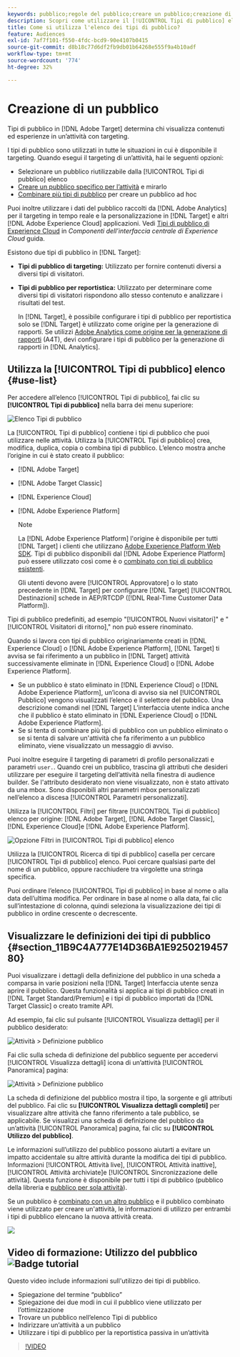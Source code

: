 ```yaml
---
keywords: pubblico;regole del pubblico;creare un pubblico;creazione di pubblico;pubblico di destinazione;rapporti sul pubblico;report sul pubblico;segmento;parametri di profilo personalizzati;definizione del pubblico;elenco di tipi di pubblico;audience
description: Scopri come utilizzare il [!UICONTROL Tipi di pubblico] elenco in [!DNL Adobe Target].
title: Come si utilizza l'elenco dei tipi di pubblico?
feature: Audiences
exl-id: 7af7f101-f550-4fdc-bcd9-90e4107b0415
source-git-commit: d8b18c77d6df2fb9db01b64268e555f9a4b10adf
workflow-type: tm+mt
source-wordcount: '774'
ht-degree: 32%

---
```


# Creazione di un pubblico

Tipi di pubblico in [!DNL Adobe Target] determina chi visualizza contenuti ed esperienze in un’attività con targeting.

I tipi di pubblico sono utilizzati in tutte le situazioni in cui è disponibile il targeting. Quando esegui il targeting di un’attività, hai le seguenti opzioni:

* Selezionare un pubblico riutilizzabile dalla [!UICONTROL Tipi di pubblico] elenco
* [Creare un pubblico specifico per l’attività](/help/c-target/creating-activity-only-audience.md) e mirarlo
* [Combinare più tipi di pubblico](/help/c-target/combining-multiple-audiences.md#concept_A7386F1EA4394BD2AB72399C225981E5) per creare un pubblico ad hoc

Puoi inoltre utilizzare i dati del pubblico raccolti da [!DNL Adobe Analytics] per il targeting in tempo reale e la personalizzazione in [!DNL Target] e altri [!DNL Adobe Experience Cloud] applicazioni. Vedi [Tipi di pubblico di Experience Cloud](https://experienceleague.adobe.com/docs/core-services/interface/audiences/audience-library.html?lang=it) in *Componenti dell’interfaccia centrale di Experience Cloud* guida.

Esistono due tipi di pubblico in [!DNL Target]:

* **Tipi di pubblico di targeting:** Utilizzato per fornire contenuti diversi a diversi tipi di visitatori.
* **Tipi di pubblico per reportistica:** Utilizzato per determinare come diversi tipi di visitatori rispondono allo stesso contenuto e analizzare i risultati del test.

   In [!DNL Target], è possibile configurare i tipi di pubblico per reportistica solo se [!DNL Target] è utilizzato come origine per la generazione di rapporti. Se utilizzi [ Adobe Analytics come origine per la generazione di rapporti](/help/c-integrating-target-with-mac/a4t/a4t.md) (A4T), devi configurare i tipi di pubblico per la generazione di rapporti in [!DNL Analytics].

## Utilizza la [!UICONTROL Tipi di pubblico] elenco {#use-list}

Per accedere all’elenco [!UICONTROL Tipi di pubblico], fai clic su **[!UICONTROL Tipi di pubblico]** nella barra dei menu superiore:

![Elenco Tipi di pubblico](assets/audiences_list.png)

La [!UICONTROL Tipi di pubblico] contiene i tipi di pubblico che puoi utilizzare nelle attività. Utilizza la [!UICONTROL Tipi di pubblico] crea, modifica, duplica, copia o combina tipi di pubblico. L’elenco mostra anche l’origine in cui è stato creato il pubblico:

* [!DNL Adobe Target]
* [!DNL Adobe Target Classic]
* [!DNL Experience Cloud]
* [!DNL Adobe Experience Platform]

   >[!NOTE]
   >
   >La [!DNL Adobe Experience Platform] l&#39;origine è disponibile per tutti [!DNL Target] i clienti che utilizzano [Adobe Experience Platform Web SDK](/help/c-implementing-target/c-implementing-target-for-client-side-web/aep-web-sdk.md). Tipi di pubblico disponibili dal [!DNL Adobe Experience Platform] può essere utilizzato così come è o [combinato con tipi di pubblico esistenti](/help/c-target/combining-multiple-audiences.md).
   >
   >Gli utenti devono avere [!UICONTROL Approvatore] o lo stato precedente in [!DNL Target] per configurare [!DNL Target] [!UICONTROL Destinazioni] schede in AEP/RTCDP ([!DNL Real-Time Customer Data Platform]).

Tipi di pubblico predefiniti, ad esempio &quot;[!UICONTROL Nuovi visitatori]&quot; e &quot;[!UICONTROL Visitatori di ritorno],&quot; non può essere rinominato.

Quando si lavora con tipi di pubblico originariamente creati in [!DNL Experience Cloud] o [!DNL Adobe Experience Platform], [!DNL Target] ti avvisa se fai riferimento a un pubblico in [!DNL Target] attività successivamente eliminate in [!DNL Experience Cloud] o [!DNL Adobe Experience Platform].

* Se un pubblico è stato eliminato in [!DNL Experience Cloud] o [!DNL Adobe Experience Platform], un’icona di avviso sia nel [!UICONTROL Pubblico] vengono visualizzati l’elenco e il selettore del pubblico. Una descrizione comandi nel [!DNL Target] L’interfaccia utente indica anche che il pubblico è stato eliminato in [!DNL Experience Cloud] o [!DNL Adobe Experience Platform].
* Se si tenta di combinare più tipi di pubblico con un pubblico eliminato o se si tenta di salvare un&#39;attività che fa riferimento a un pubblico eliminato, viene visualizzato un messaggio di avviso.

Puoi inoltre eseguire il targeting di parametri di profilo personalizzati e parametri `user.`. Quando crei un pubblico, trascina gli attributi che desideri utilizzare per eseguire il targeting dell’attività nella finestra di audience builder. Se l&#39;attributo desiderato non viene visualizzato, non è stato attivato da una mbox. Sono disponibili altri parametri mbox personalizzati nellʼelenco a discesa [!UICONTROL Parametri personalizzati].

Utilizza la [!UICONTROL Filtri] per filtrare [!UICONTROL Tipi di pubblico] elenco per origine: [!DNL Adobe Target], [!DNL Adobe Target Classic], [!DNL Experience Cloud]e [!DNL Adobe Experience Platform].

![Opzione Filtri in [!UICONTROL Tipi di pubblico] elenco](assets/filters.png)

Utilizza la [!UICONTROL Ricerca di tipi di pubblico] casella per cercare [!UICONTROL Tipi di pubblico] elenco. Puoi cercare qualsiasi parte del nome di un pubblico, oppure racchiudere tra virgolette una stringa specifica.

Puoi ordinare lʼelenco [!UICONTROL Tipi di pubblico] in base al nome o alla data dellʼultima modifica. Per ordinare in base al nome o alla data, fai clic sull’intestazione di colonna, quindi seleziona la visualizzazione dei tipi di pubblico in ordine crescente o decrescente.

## Visualizzare le definizioni dei tipi di pubblico {#section_11B9C4A777E14D36BA1E925021945780}

Puoi visualizzare i dettagli della definizione del pubblico in una scheda a comparsa in varie posizioni nella [!DNL Target] Interfaccia utente senza aprire il pubblico. Questa funzionalità si applica ai tipi di pubblico creati in [!DNL Target Standard/Premium] e i tipi di pubblico importati da [!DNL Target Classic] o creato tramite API.

Ad esempio, fai clic sul pulsante [!UICONTROL Visualizza dettagli] per il pubblico desiderato:

![Attività > Definizione pubblico](assets/audience_definition_list.png)

Fai clic sulla scheda di definizione del pubblico seguente per accedervi [!UICONTROL Visualizza dettagli] icona di un’attività [!UICONTROL Panoramica] pagina:

![Attività > Definizione pubblico](assets/view-details-activity-overview.png)

La scheda di definizione del pubblico mostra il tipo, la sorgente e gli attributi del pubblico. Fai clic su **[!UICONTROL Visualizza dettagli completi]** per visualizzare altre attività che fanno riferimento a tale pubblico, se applicabile. Se visualizzi una scheda di definizione del pubblico da un’attività [!UICONTROL Panoramica] pagina, fai clic su **[!UICONTROL Utilizzo del pubblico]**.

Le informazioni sull’utilizzo del pubblico possono aiutarti a evitare un impatto accidentale su altre attività durante la modifica dei tipi di pubblico. Informazioni [!UICONTROL Attività live], [!UICONTROL Attività inattive], [!UICONTROL Attività archiviate]e [!UICONTROL Sincronizzazione delle attività]. Questa funzione è disponibile per tutti i tipi di pubblico (pubblico della libreria e [pubblico per sola attività](/help/c-target/creating-activity-only-audience.md#concept_A6BADCF530ED4AE1852E677FEBE68483)).

Se un pubblico è [combinato con un altro pubblico](/help/c-target/combining-multiple-audiences.md) e il pubblico combinato viene utilizzato per creare un&#39;attività, le informazioni di utilizzo per entrambi i tipi di pubblico elencano la nuova attività creata.

![](assets/audience_definition_list_usage.png)

<!--The following audience definition card is for an audience imported from the Adobe Experience Cloud. In this instance, the audience was imported from Adobe Audience Manager (AAM).

![Usage tab on Audience Definition card](assets/audience_definition_mc.png)

The following details are available for these imported audience types:

| Audience Type | Details |
|--- |--- |
|Mobile audience|Marketing Name, Vendor, and Model.<br>The `matches | does not match` operator displays instead of `equals | does not equal`<br>![Imported Mobile Audience](/help/c-target/c-audiences/assets/imported_mobile_audience.png).|
|Visitor-behavior audience|**user.categoryAffinity:** `categoryAffinity` with `FAVORITE` parameter.<br>![Imported Category Affinity](/help/c-target/c-audiences/assets/imported_category_affinity.png)<br>**Monitoring:** Monitoring service equals true.<br>**No Monitoring Service:** Monitoring service equals false.<br>![Imported Monitoring](/help/c-target/c-audiences/assets/imported_monitoring.png)|
|Audiences using the NOT operator|**Single Rule:** Target displays the audience in the format `[All Visitor AND [NOT [rule]`. Single NOT rule displays with AND with `AllVisitor` audience.<br>![Imported Not Audience](/help/c-target/c-audiences/assets/imported_not_audience.png)|

Keep the following points in mind as you work with imported audiences:

* Expression target audiences are no longer supported in Target Standard/Premium. 
* Target Standard/Premium does not support some deprecated audiences or has improved operators for ease of use. Because of this, the definition of an imported audience, although working as per definition, does not mean that same is now available for creation in the Standard/Premium interface. For example, Social Audiences are visible with their rules but Target Standard/Premium does not allow social audiences to be created.-->

## Video di formazione: Utilizzo del pubblico ![Badge tutorial](/help/assets/tutorial.png)

Questo video include informazioni sull&#39;utilizzo dei tipi di pubblico.

* Spiegazione del termine “pubblico”
* Spiegazione dei due modi in cui il pubblico viene utilizzato per lʼottimizzazione
* Trovare un pubblico nellʼelenco Tipi di pubblico
* Indirizzare unʼattività a un pubblico
* Utilizzare i tipi di pubblico per la reportistica passiva in un’attività

>[!VIDEO](https://video.tv.adobe.com/v/17398)
